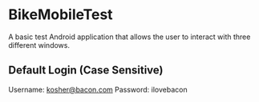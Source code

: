 # BikeMobileTest
A basic test Android application that allows the user to interact with three different windows.

## Default Login (Case Sensitive)
Username: kosher@bacon.com
Password: ilovebacon
